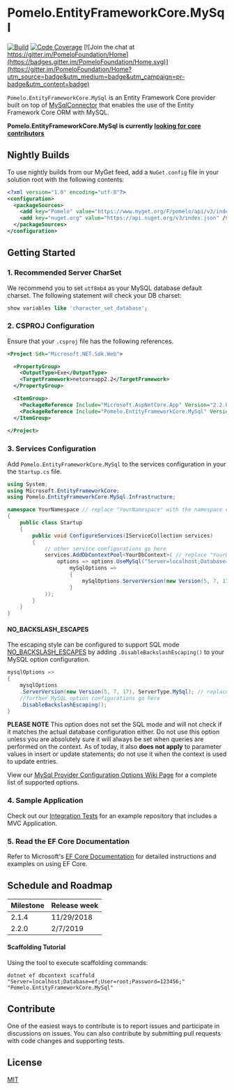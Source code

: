 # Pomelo.EntityFrameworkCore.MySql

[![Build](https://gitlab.com/invio/third-party/entityframeworkcore-mysql/badges/invio/pipeline.svg)](https://gitlab.com/invio/third-party/entityframeworkcore-mysql/commits/invio)
[![Code Coverage](https://gitlab.com/invio/third-party/entityframeworkcore-mysql/badges/invio/coverage.svg)](https://gitlab.com/invio/third-party/entityframeworkcore-mysql/commits/invio)
[![Join the chat at https://gitter.im/PomeloFoundation/Home](https://badges.gitter.im/PomeloFoundation/Home.svg)](https://gitter.im/PomeloFoundation/Home?utm_source=badge&utm_medium=badge&utm_campaign=pr-badge&utm_content=badge)

`Pomelo.EntityFrameworkCore.MySql` is an Entity Framework Core provider built on top of [MySqlConnector](https://github.com/mysql-net/MySqlConnector) that enables the use of the Entity Framework Core ORM with MySQL.

**Pomelo.EntityFrameworkCore.MySql is currently [looking for core contributors](https://github.com/PomeloFoundation/Pomelo.EntityFrameworkCore.MySql/issues/522)**

## Nightly Builds

To use nightly builds from our MyGet feed, add a `NuGet.config` file in your solution root with the following contents:

```xml
<?xml version="1.0" encoding="utf-8"?>
<configuration>
  <packageSources>
    <add key="Pomelo" value="https://www.myget.org/F/pomelo/api/v3/index.json" />
    <add key="nuget.org" value="https://api.nuget.org/v3/index.json" />
  </packageSources>
</configuration>
```

## Getting Started

### 1. Recommended Server CharSet

We recommend you to set `utf8mb4` as your MySQL database default charset. The following statement will check your DB charset:

```sql
show variables like 'character_set_database';
```

### 2. CSPROJ Configuration

Ensure that your `.csproj` file has the following references.

```xml
<Project Sdk="Microsoft.NET.Sdk.Web">

  <PropertyGroup>
    <OutputType>Exe</OutputType>
    <TargetFramework>netcoreapp2.2</TargetFramework>
  </PropertyGroup>

  <ItemGroup>
    <PackageReference Include="Microsoft.AspNetCore.App" Version="2.2.0" />
    <PackageReference Include="Pomelo.EntityFrameworkCore.MySql" Version="2.2.0" />
  </ItemGroup>
  
</Project>
```

### 3. Services Configuration

Add `Pomelo.EntityFrameworkCore.MySql` to the services configuration in your the `Startup.cs` file.

```csharp
using System;
using Microsoft.EntityFrameworkCore;
using Pomelo.EntityFrameworkCore.MySql.Infrastructure;

namespace YourNamespace // replace "YourNamespace" with the namespace of your application
{
    public class Startup
    {
        public void ConfigureServices(IServiceCollection services)
        {
            // other service configurations go here
            services.AddDbContextPool<YourDbContext>( // replace "YourDbContext" with the class name of your DbContext
                options => options.UseMySql("Server=localhost;Database=ef;User=root;Password=123456;", // replace with your Connection String
                    mySqlOptions =>
                    {
                        mySqlOptions.ServerVersion(new Version(5, 7, 17), ServerType.MySql); // replace with your Server Version and Type
                    }
            ));
        }
    }
}
```
#### NO_BACKSLASH_ESCAPES
The escaping style can be configured to support SQL mode [NO_BACKSLASH_ESCAPES](https://dev.mysql.com/doc/refman/8.0/en/sql-mode.html#sqlmode_no_backslash_escapes) by adding `.DisableBackslashEscaping()` to your MySQL option configuration.
```csharp
mysqlOptions =>
{
    mysqlOptions
    .ServerVersion(new Version(5, 7, 17), ServerType.MySql); // replace with your Server Version and Type
    //further MySQL option configurations go here
    .DisableBackslashEscaping();
}
```
**PLEASE NOTE** This option does not set the SQL mode and will not check if it matches the actual database configuration either. Do not use this option unless you are absolutely sure it will always be set when queries are performed on the context. 
As of today, it also **does not apply** to parameter values in insert or update statements; do not use it when the context is used to update entries.

View our [MySql Provider Configuration Options Wiki Page](https://github.com/PomeloFoundation/Pomelo.EntityFrameworkCore.MySql/wiki/MySql-Provider-Configuration-Options) for a complete list of supported options.

### 4. Sample Application

Check out our [Integration Tests](https://github.com/PomeloFoundation/Pomelo.EntityFrameworkCore.MySql/tree/master/test/EFCore.MySql.IntegrationTests) for an example repository that includes a MVC Application.

### 5. Read the EF Core Documentation

Refer to Microsoft's [EF Core Documentation](https://docs.microsoft.com/en-us/ef/core/) for detailed instructions and examples on using EF Core.

## Schedule and Roadmap

Milestone | Release week
----------|-------------
2.1.4 | 11/29/2018
2.2.0 | 2/7/2019

#### Scaffolding Tutorial

Using the tool to execute scaffolding commands:

```
dotnet ef dbcontext scaffold "Server=localhost;Database=ef;User=root;Password=123456;" "Pomelo.EntityFrameworkCore.MySql"
```

## Contribute

One of the easiest ways to contribute is to report issues and participate in discussions on issues. You can also contribute by submitting pull requests with code changes and supporting tests.

## License

[MIT](https://github.com/PomeloFoundation/Pomelo.EntityFrameworkCore.MySql/blob/master/LICENSE)
